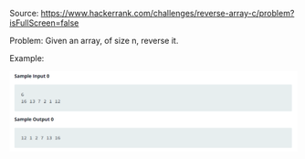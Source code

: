 Source: https://www.hackerrank.com/challenges/reverse-array-c/problem?isFullScreen=false

Problem: Given an array, of size n, reverse it.

Example: 

![](2022-08-01-14-24-29.png)